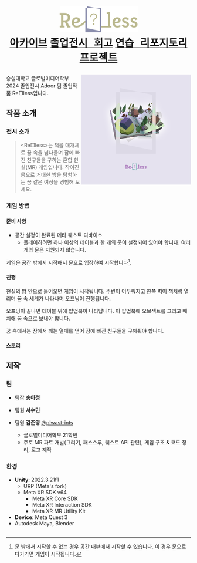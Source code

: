 # <p align="center"><img alt="logo of reless" src="resource/logo/reless_logo_yb.svg" width=213px> <br> <kbd>[아카이브](https://github.com/2024-Adoor/Re_less/discussions/categories/%EC%95%84%EC%B9%B4%EC%9D%B4%EB%B8%8C)</kbd> <kbd>[졸업전시 회고](https://github.com/2024-Adoor/Re_less/discussions/categories/%EC%95%84%EC%B9%B4%EC%9D%B4%EB%B8%8C)</kbd> <kbd>[연습 리포지토리](https://github.com/2024-Adoor/practice)</kbd> <kbd>[프로젝트](https://github.com/orgs/2024-Adoor/projects/3)</kbd> </p>

<img align="right" width="300" src="resource/spofeed_variation1.png">
숭실대학교 글로벌미디어학부 2024 졸업전시 Adoor 팀 졸업작품 Re□less입니다.

## 작품 소개

### 전시 소개

> <Re□less>는 책을 매개체로 꿈 속을 넘나들며 잠에 빠진 친구들을 구하는 혼합 현실(MR) 게임입니다. 작아진 몸으로 거대한 방을 탐험하는 꿈 같은 여정을 경험해 보세요.

### 게임 방법

#### 준비 사항

- 공간 설정이 완료된 메타 퀘스트 디바이스
  - 플레이하려면 하나 이상의 테이블과 한 개의 문이 설정되어 있어야 합니다. 여러 개의 문은 지원되지 않습니다.

게임은 공간 밖에서 시작해서 문으로 입장하여 시작합니다[^1].
[^1]: 문 밖에서 시작할 수 없는 경우 공간 내부에서 시작할 수 있습니다. 이 경우 문으로 다가가면 게임이 시작됩니다.

#### 진행

현실의 방 안으로 들어오면 게임이 시작됩니다. 주변이 어두워지고 한쪽 벽이 책처럼 열리며 꿈 속 세계가 나타나며 오프닝이 진행됩니다.

오프닝이 끝나면 테이블 위에 팝업북이 나타납니다. 이 팝업북에 오브젝트를 그리고 배치해 꿈 속으로 보내야 합니다.

꿈 속에서는 잠에서 깨는 열매를 얻어 잠에 빠진 친구들을 구해줘야 합니다.

#### 스토리

##

## 제작

### 팀

- 팀장 **송아정**

- 팀원 **서수민**

- 팀원 **김준영** [@plwast-ints](https://github.com/plwast-ints)
  - 글로벌미디어학부 21학번
  - 주로 MR 파트 개발(그리기, 패스스루, 퀘스트 API 관련), 게임 구조 & 코드 정리, 로고 제작

### 환경

- **Unity**: 2022.3.21f1
  - URP (Meta's fork)
  - Meta XR SDK v64
    - Meta XR Core SDK
    - Meta XR Interaction SDK
    - Meta XR MR Utility Kit
- **Device**: Meta Quest 3
- Autodesk Maya, Blender

##

